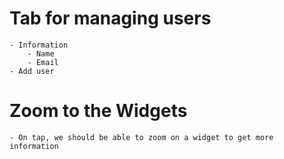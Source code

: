 # Tab for managing users
    - Information
        - Name
        - Email
    - Add user

# Zoom to the Widgets
    - On tap, we should be able to zoom on a widget to get more information
